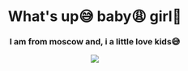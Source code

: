 <div id='header' align="center">
  <h1>What's up😅 baby😩 girl🙎</h1>
  <h3> I am from moscow and, i a little love kids😅 </h3>
  <a href="https://t.me/+w-uCHDeJQN9iMDgy">
    <img src="https://img.shields.io/badge/Telegram-2CA5E0?style=for-the-badge&logo=telegram&logoColor=white">
  
</div>

